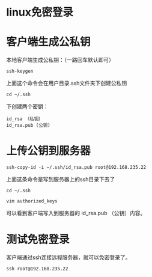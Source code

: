 # linux免密登录

# 客户端生成公私钥
本地客户端生成公私钥：（一路回车默认即可）
````
ssh-keygen
````

上面这个命令会在用户目录.ssh文件夹下创建公私钥
````
cd ~/.ssh
````

下创建两个密钥：
````
id_rsa （私钥）
id_rsa.pub (公钥)
````

# 上传公钥到服务器
````
ssh-copy-id -i ~/.ssh/id_rsa.pub root@192.168.235.22
````

上面这条命令是写到服务器上的ssh目录下去了
````
cd ~/.ssh

vim authorized_keys
````
可以看到客户端写入到服务器的 id_rsa.pub （公钥）内容。

# 测试免密登录
客户端通过ssh连接远程服务器，就可以免密登录了。
````
ssh root@192.168.235.22
````